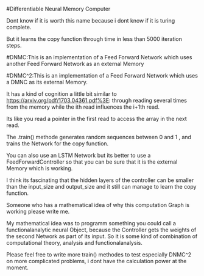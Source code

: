 
#Differentiable Neural Memory Computer

Dont know if it is worth this name because i dont know if it is turing complete.

But it learns the copy function through time in less than 5000 iteration steps.




#DNMC:This is an implementation of a Feed Forward Network which uses another Feed Forward Network as an external Memory




#DNMC^2:This is an implementation of a Feed Forward Network which uses a DMNC as its external Memory.

It has a kind of cognition a little bit similar to https://arxiv.org/pdf/1703.04361.pdf%3E: through reading several times from the memory while the ith read influences the i+1th read.

Its like you read a pointer in the first read to access the array in the next read.



The .train() methode generates random sequences between 0 and 1 , and trains the Network for the copy function.

You can also use an LSTM Network but its better to use  a FeedForwardController so that you can be sure that it is 
the external Memory which is working.

I think its  fascinating that the hidden layers of the controller can be smaller than the input_size and output_size and it still 
can manage to learn the copy function.

Someone who has a mathematical idea of why this computation Graph is working please write me. 

My mathematical idea was to programm something you could call a functionalanalytic neural Object, because the Controller gets the weights of the second Network as part of its input.
So it is some kind of combination of computational theory, analysis and functionalanalysis.

Please feel free to write more train()  methodes to test especially DNMC^2 on more complicated problems, i dont have the calculation power at the moment.

